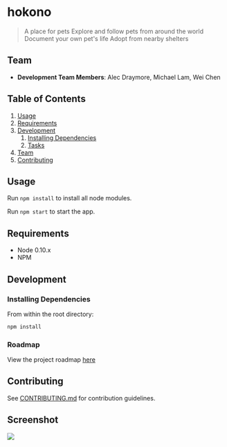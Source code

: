 # hokono

> A place for pets
  > Explore and follow pets from around the world
  > Document your own pet's life
  > Adopt from nearby shelters

## Team

  - __Development Team Members__: Alec Draymore, Michael Lam, Wei Chen

## Table of Contents

1. [Usage](#Usage)
1. [Requirements](#requirements)
1. [Development](#development)
    1. [Installing Dependencies](#installing-dependencies)
    1. [Tasks](#tasks)
1. [Team](#team)
1. [Contributing](#contributing)

## Usage

Run ```npm install``` to install all node modules.

Run ```npm start``` to start the app.

## Requirements

- Node 0.10.x
- NPM

## Development

### Installing Dependencies

From within the root directory:

```sh
npm install
```

### Roadmap

View the project roadmap [here](https://github.com/hokonoDev/hokono/issues)


## Contributing

See [CONTRIBUTING.md](CONTRIBUTING.md) for contribution guidelines.

## Screenshot

![](images/halfwaze.png?raw=true)
